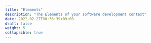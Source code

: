 ```yaml
---
title: "Elements"
description: "The Elements of your software development context"
date: 2022-02-27T00:36:39+09:00
draft: false
weight: 5
collapsible: true
---
```


